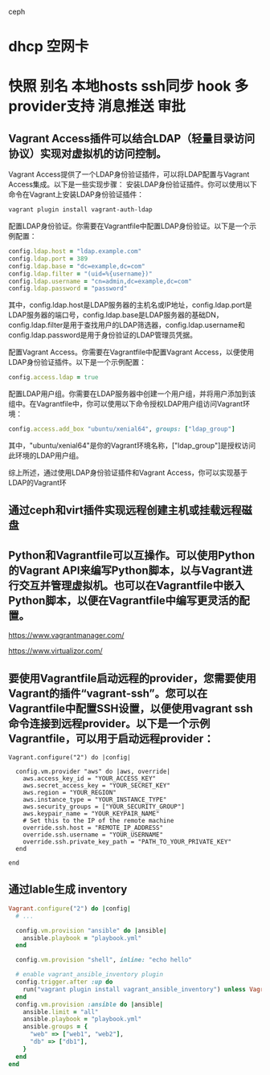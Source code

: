  ceph 

# dhcp 空网卡
# 快照 别名 本地hosts ssh同步  hook  多provider支持  消息推送   审批

## Vagrant Access插件可以结合LDAP（轻量目录访问协议）实现对虚拟机的访问控制。

Vagrant Access提供了一个LDAP身份验证插件，可以将LDAP配置与Vagrant Access集成。以下是一些实现步骤：
安装LDAP身份验证插件。你可以使用以下命令在Vagrant上安装LDAP身份验证插件：
```bash
vagrant plugin install vagrant-auth-ldap
```
配置LDAP身份验证。你需要在Vagrantfile中配置LDAP身份验证。以下是一个示例配置：

```ruby
config.ldap.host = "ldap.example.com"
config.ldap.port = 389
config.ldap.base = "dc=example,dc=com"
config.ldap.filter = "(uid=%{username})"
config.ldap.username = "cn=admin,dc=example,dc=com"
config.ldap.password = "password"
```
其中，config.ldap.host是LDAP服务器的主机名或IP地址，config.ldap.port是LDAP服务器的端口号，config.ldap.base是LDAP服务器的基础DN，config.ldap.filter是用于查找用户的LDAP筛选器，config.ldap.username和config.ldap.password是用于身份验证的LDAP管理员凭据。

配置Vagrant Access。你需要在Vagrantfile中配置Vagrant Access，以便使用LDAP身份验证插件。以下是一个示例配置：

```ruby
config.access.ldap = true
```

配置LDAP用户组。你需要在LDAP服务器中创建一个用户组，并将用户添加到该组中。在Vagrantfile中，你可以使用以下命令授权LDAP用户组访问Vagrant环境：

```ruby
config.access.add_box "ubuntu/xenial64", groups: ["ldap_group"]
```
其中，"ubuntu/xenial64"是你的Vagrant环境名称，["ldap_group"]是授权访问此环境的LDAP用户组。


综上所述，通过使用LDAP身份验证插件和Vagrant Access，你可以实现基于LDAP的Vagrant环

## 通过ceph和virt插件实现远程创建主机或挂载远程磁盘


## Python和Vagrantfile可以互操作。可以使用Python的Vagrant API来编写Python脚本，以与Vagrant进行交互并管理虚拟机。也可以在Vagrantfile中嵌入Python脚本，以便在Vagrantfile中编写更灵活的配置。



https://www.vagrantmanager.com/

https://www.virtualizor.com/



## 要使用Vagrantfile启动远程的provider，您需要使用Vagrant的插件“vagrant-ssh”。您可以在Vagrantfile中配置SSH设置，以便使用vagrant ssh命令连接到远程provider。以下是一个示例Vagrantfile，可以用于启动远程provider：

```
Vagrant.configure("2") do |config|

  config.vm.provider "aws" do |aws, override|
    aws.access_key_id = "YOUR_ACCESS_KEY"
    aws.secret_access_key = "YOUR_SECRET_KEY"
    aws.region = "YOUR_REGION"
    aws.instance_type = "YOUR_INSTANCE_TYPE"
    aws.security_groups = ["YOUR_SECURITY_GROUP"]
    aws.keypair_name = "YOUR_KEYPAIR_NAME"
    # Set this to the IP of the remote machine
    override.ssh.host = "REMOTE_IP_ADDRESS"
    override.ssh.username = "YOUR_USERNAME"
    override.ssh.private_key_path = "PATH_TO_YOUR_PRIVATE_KEY"
  end

end
```

## 通过lable生成 inventory
```ruby
Vagrant.configure("2") do |config|
  # ...

  config.vm.provision "ansible" do |ansible|
    ansible.playbook = "playbook.yml"
  end

  config.vm.provision "shell", inline: "echo hello"

  # enable vagrant_ansible_inventory plugin
  config.trigger.after :up do
    run("vagrant plugin install vagrant_ansible_inventory") unless Vagrant.has_plugin?("vagrant_ansible_inventory")
  end
  config.vm.provision :ansible do |ansible|
    ansible.limit = "all"
    ansible.playbook = "playbook.yml"
    ansible.groups = {
      "web" => ["web1", "web2"],
      "db" => ["db1"],
    }
  end
end
```